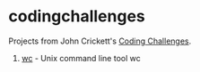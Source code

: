 # codingchallenges

Projects from John Crickett's [Coding Challenges](https://codingchallenges.fyi/challenges/intro).

1. [wc](wc/) - Unix command line tool wc
